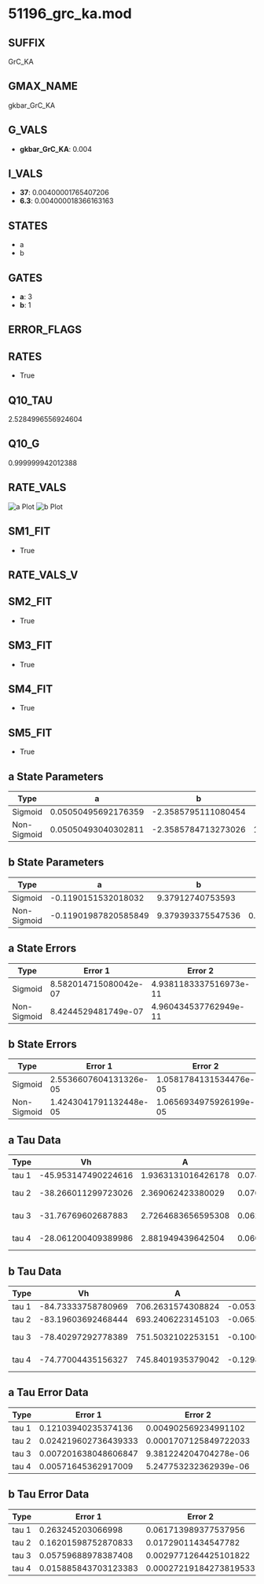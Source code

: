 # 51196_grc_ka.mod

## SUFFIX

GrC_KA

## GMAX_NAME

gkbar_GrC_KA

## G_VALS

- **gkbar_GrC_KA**: 0.004

## I_VALS

- **37**: 0.00400001765407206
- **6.3**: 0.004000018366163163

## STATES

- a
- b

## GATES

- **a**: 3
- **b**: 1

## ERROR_FLAGS


## RATES

- True

## Q10_TAU

2.5284996556924604

## Q10_G

0.999999942012388

## RATE_VALS

![a Plot](/Users/pbozelos/Dropbox/icg-Chai-Panos/supermodels/output_markdown_files/K/51196_grc_ka.mod/images/a.png)
![b Plot](/Users/pbozelos/Dropbox/icg-Chai-Panos/supermodels/output_markdown_files/K/51196_grc_ka.mod/images/b.png)

## SM1_FIT

- True

## RATE_VALS_V

## SM2_FIT

- True

## SM3_FIT

- True

## SM4_FIT

- True

## SM5_FIT

- True

## a State Parameters

| Type | a | b | c | d |
| --- | --- | --- | --- | --- |
| Sigmoid | 0.05050495692176359 | -2.3585795111080454 |
| Non-Sigmoid | 0.05050493040302811 | -2.3585784713273026 | 1.0000003425481487 | -2.1375424909558333e-07 |

## b State Parameters

| Type | a | b | c | d |
| --- | --- | --- | --- | --- |
| Sigmoid | -0.1190151532018032 | 9.37912740753593 |
| Non-Sigmoid | -0.11901987820585849 | 9.379393375547536 | 0.9999609005869257 | -1.5391619238489132e-06 |

## a State Errors

| Type | Error 1 | Error 2 | Error 3 |
| --- | --- | --- | --- |
| Sigmoid | 8.582014715080042e-07 | 4.9381183337516973e-11 | 3.559694500594445e-07 |
| Non-Sigmoid | 8.4244529481749e-07 | 4.960434537762949e-11 | 3.4943401783546294e-07 |

## b State Errors

| Type | Error 1 | Error 2 | Error 3 |
| --- | --- | --- | --- |
| Sigmoid | 2.5536607604131326e-05 | 1.0581784131534476e-05 | 2.3036189767551592e-05 |
| Non-Sigmoid | 1.4243041791132448e-05 | 1.0656934975926199e-05 | 1.284843385049367e-05 |

## a Tau Data

| Type | Vh | A | b1 | b2 | c1 | c2 | d1 | d2 | e1 | e2 |
| --- | --- | --- | --- | --- | --- | --- | --- | --- | --- | --- |
| tau 1 | -45.953147490224616 | 1.9363131016426178 | 0.07442910253469409 | 0.006458883590444008 |
| tau 2 | -38.266011299723026 | 2.369062423380029 | 0.0704660937284721 | 0.0003052082554855113 | 0.01616891402482367 | -7.027852028294525e-05 |
| tau 3 | -31.76769602687883 | 2.7264683656595308 | 0.06267174881779528 | 0.0002730834711106078 | 1.9227100829574405e-06 | 0.026680531073684243 | -0.00023212419589314792 | 6.9159215363093e-07 |
| tau 4 | -28.061200409389986 | 2.881949439642504 | 0.0604532303446381 | 0.0004057799377899083 | 6.757377006669459e-06 | 4.3689962147065146e-08 | 0.03521604493713023 | -0.0004566826429108482 | 2.83419821675376e-06 | -6.88695051668437e-09 |

## b Tau Data

| Type | Vh | A | b1 | b2 | c1 | c2 | d1 | d2 | e1 | e2 |
| --- | --- | --- | --- | --- | --- | --- | --- | --- | --- | --- |
| tau 1 | -84.73333758780969 | 706.2631574308824 | -0.05353457292158566 | -0.12204221430525955 |
| tau 2 | -83.19603692468444 | 693.2406223145103 | -0.06536083004169102 | 0.00029005243793351867 | -0.1549458812781737 | -0.003859345390214744 |
| tau 3 | -78.40297292778389 | 751.5032102253151 | -0.10064345097477416 | 0.0010656436581638245 | -3.442937598322262e-06 | -0.13435571917638248 | -0.005223637455195078 | -0.0001213498691713822 |
| tau 4 | -74.77004435156327 | 745.8401935379042 | -0.12986360130078398 | 0.002074600395659871 | -1.370901287095675e-05 | 3.1860900766036075e-08 | -0.09964487884346507 | -0.003996627334830856 | -0.00020661800346295542 | -3.952079455207352e-06 |

## a Tau Error Data

| Type | Error 1 | Error 2 | Error 3 |
| --- | --- | --- | --- |
| tau 1 | 0.12103940235374136 | 0.004902569234991102 | 0.05058700859996046 |
| tau 2 | 0.024219602736439333 | 0.0001707125849722033 | 0.010122300904421238 |
| tau 3 | 0.007201638048606847 | 9.381224204704278e-06 | 0.0030098407527985958 |
| tau 4 | 0.00571645362917009 | 5.247753232362939e-06 | 0.002389125221016625 |

## b Tau Error Data

| Type | Error 1 | Error 2 | Error 3 |
| --- | --- | --- | --- |
| tau 1 | 0.263245203066998 | 0.061713989377537956 | 0.18382986917689045 |
| tau 2 | 0.16201598752870833 | 0.01729011434547782 | 0.11313929919698124 |
| tau 3 | 0.05759688978387408 | 0.0029771264425101822 | 0.04022116487064956 |
| tau 4 | 0.015885843703123383 | 0.00027219184273819533 | 0.01109343127884637 |

